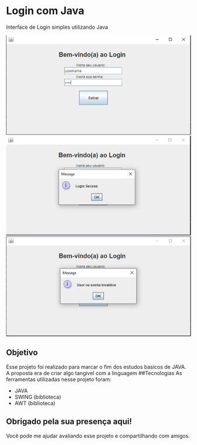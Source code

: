 # Login com Java
Interface de Login simples utilizando Java

![FOTO1](https://github.com/MatheusFran/Login/blob/main/assests/Screenshot_1.png)
![foto2](https://github.com/MatheusFran/Login/blob/main/assests/Screenshot_2.png)
![foto3](https://github.com/MatheusFran/Login/blob/main/assests/Screenshot_3.png)

## Objetivo
Esse projeto foi realizado para marcar o fim dos estudos basicos de JAVA. A proposta era de criar algo tangivel com a linguagem
##Tecnologias
As ferramentas utilizadas nesse projeto foram:
 - JAVA
 - SWING (biblioteca)
 - AWT (biblioteca)
 
## Obrigado pela sua presença aqui!
Você pode me ajudar avaliando esse projeto e compartilhando com amigos.
